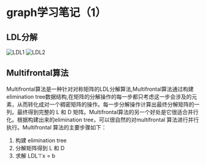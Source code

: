 # graph学习笔记（1）
## LDL分解
![LDL1](/mymd/学习日记-mc64（1）/LDL1.png)
![LDL2](/mymd/学习日记-mc64（1）/LDL2.png)
## Multifrontal算法
Multifrontal算法是一种针对对称矩阵的LDL分解算法,Multifrontal算法通过构建elimination tree数据结构,在矩阵的分解操作的每一步都只考虑这一步会涉及的元素，从而转化成对一个稠密矩阵的操作。每一步分解操作计算出最终分解矩阵的一列。最终得到完整的 L 和 D 矩阵。Multifrontal算法的另一个好处是它很适合并行化。根据构建出来的elimination tree，可以很自然的对multifrontal 算法进行并行执行。Multifrontal 算法的主要步骤如下：
1. 构建 elimination tree
2. 分解矩阵得到 L 和 D
3. 求解 LDL⊤x = b

